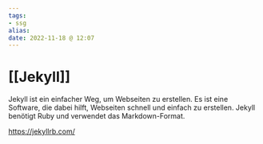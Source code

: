 ```yaml
---
tags:
- ssg
alias:
date: 2022-11-18 @ 12:07
---
```


# [[Jekyll]]
Jekyll ist ein einfacher Weg, um Webseiten zu erstellen. Es ist eine Software, die dabei hilft, Webseiten schnell und einfach zu erstellen. Jekyll benötigt Ruby und verwendet das Markdown-Format.

https://jekyllrb.com/
